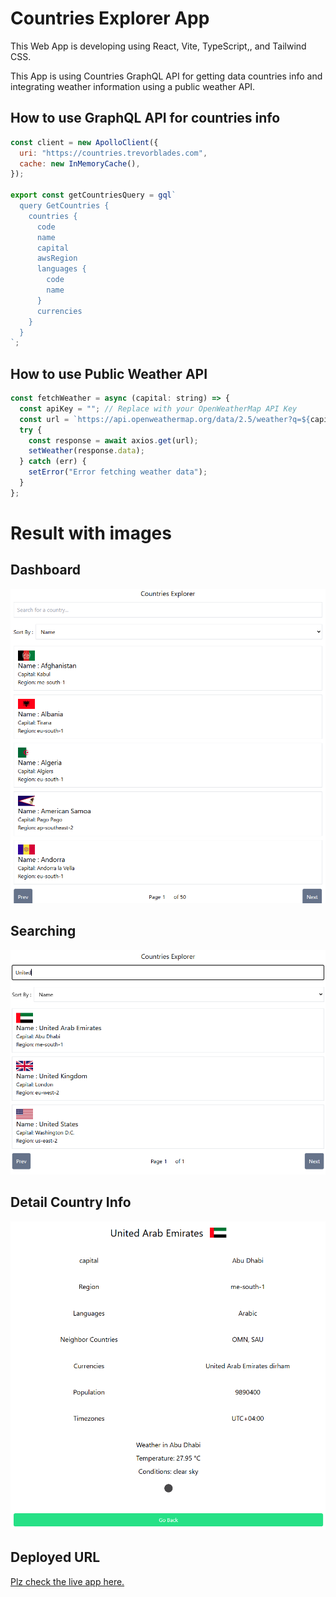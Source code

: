 # Countries Explorer App

This Web App is developing using React, Vite, TypeScript,, and Tailwind CSS.

This App is using Countries GraphQL API for getting data countries info and integrating weather information using a public weather API.

## How to use GraphQL API for countries info

```js
const client = new ApolloClient({
  uri: "https://countries.trevorblades.com",
  cache: new InMemoryCache(),
});

export const getCountriesQuery = gql`
  query GetCountries {
    countries {
      code
      name
      capital
      awsRegion
      languages {
        code
        name
      }
      currencies
    }
  }
`;
```

## How to use Public Weather API

```js
const fetchWeather = async (capital: string) => {
  const apiKey = ""; // Replace with your OpenWeatherMap API Key
  const url = `https://api.openweathermap.org/data/2.5/weather?q=${capital}&appid=${apiKey}&units=metric`;
  try {
    const response = await axios.get(url);
    setWeather(response.data);
  } catch (err) {
    setError("Error fetching weather data");
  }
};
```

# Result with images

## Dashboard

![Dashboard](./readme%20images/dashboard.png)

## Searching

![Searching](./readme%20images/Searching.png)

## Detail Country Info

![Detail](./readme%20images/DetailCountryInfo.png)

## Deployed URL

[Plz check the live app here.](https://countries-explorer-app.onrender.com/)
